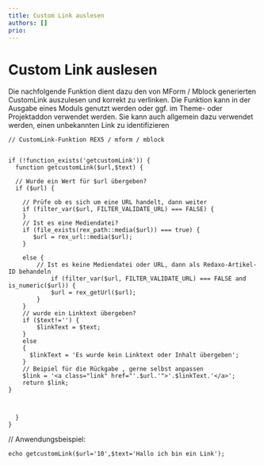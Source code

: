 ```yaml
---
title: Custom Link auslesen
authors: []
prio:
---
```


# Custom Link auslesen

Die nachfolgende Funktion dient dazu den von MForm / Mblock generierten CustomLink auszulesen und korrekt zu verlinken. 
Die Funktion kann in der Ausgabe eines Moduls genutzt werden oder ggf. im Theme- oder Projektaddon verwendet werden. 
Sie kann auch allgemein dazu verwendet werden, einen unbekannten Link zu identifizieren

    // CustomLink-Funktion REX5 / mform / mblock


    if (!function_exists('getcustomLink')) {
      function getcustomLink($url,$text) {

      // Wurde ein Wert für $url übergeben?
      if ($url) {

        // Prüfe ob es sich um eine URL handelt, dann weiter
        if (filter_var($url, FILTER_VALIDATE_URL) === FALSE) {
        }
        // Ist es eine Mediendatei?
        if (file_exists(rex_path::media($url)) === true) {
           $url = rex_url::media($url);
        } 
        
        else {
            // Ist es keine Mediendatei oder URL, dann als Redaxo-Artikel-ID behandeln
                if (filter_var($url, FILTER_VALIDATE_URL) === FALSE and is_numeric($url)) {
                $url = rex_getUrl($url);
            }
        }
        // wurde ein Linktext übergeben?  
        if ($text!='') {
            $linkText = $text;
        }
        else 
        {
          $linkText = 'Es wurde kein Linktext oder Inhalt übergeben';
        }
        // Beipiel für die Rückgabe , gerne selbst anpassen
        $link = '<a class="link" href="'.$url.'">'.$linkText.'</a>';
        return $link; 
    }



      }
    }
    
// Anwendungsbeispiel: 
    
    echo getcustomLink($url='10',$text='Hallo ich bin ein Link');
